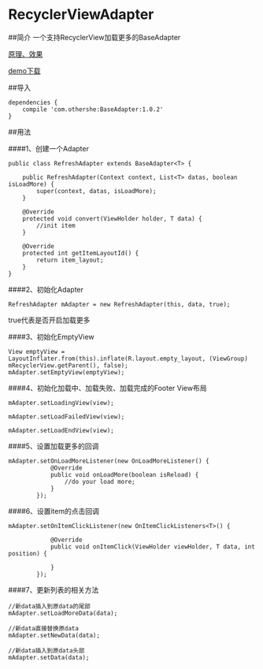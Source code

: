 # RecyclerViewAdapter

##简介
一个支持RecyclerView加载更多的BaseAdapter

[原理、效果]()

[demo下载](http://fir.im/k7dl)

##导入
```
dependencies {
    compile 'com.othershe:BaseAdapter:1.0.2'
}
```

##用法

####1、创建一个Adapter
```
public class RefreshAdapter extends BaseAdapter<T> {

    public RefreshAdapter(Context context, List<T> datas, boolean isLoadMore) {
        super(context, datas, isLoadMore);
    }

    @Override
    protected void convert(ViewHolder holder, T data) {
        //init item
    }

    @Override
    protected int getItemLayoutId() {
        return item_layout;
    }
}
```

####2、初始化Adapter
```
RefreshAdapter mAdapter = new RefreshAdapter(this, data, true);
```
true代表是否开启加载更多

####3、初始化EmptyView
```
View emptyView = LayoutInflater.from(this).inflate(R.layout.empty_layout, (ViewGroup) mRecyclerView.getParent(), false);
mAdapter.setEmptyView(emptyView);
```

####4、初始化加载中、加载失败、加载完成的Footer View布局
```
mAdapter.setLoadingView(view);

mAdapter.setLoadFailedView(view);

mAdapter.setLoadEndView(view);
```

####5、设置加载更多的回调
```
mAdapter.setOnLoadMoreListener(new OnLoadMoreListener() {
            @Override
            public void onLoadMore(boolean isReload) {
                //do your load more;
            }
        });
```

####6、设置item的点击回调
```
mAdapter.setOnItemClickListener(new OnItemClickListeners<T>() {

            @Override
            public void onItemClick(ViewHolder viewHolder, T data, int position) {

            }
        });
```

####7、更新列表的相关方法
```
//新data插入到原data的尾部
mAdapter.setLoadMoreData(data);

//新data直接替换原data
mAdapter.setNewData(data);

//新data插入到原data头部
mAdapter.setData(data);
```